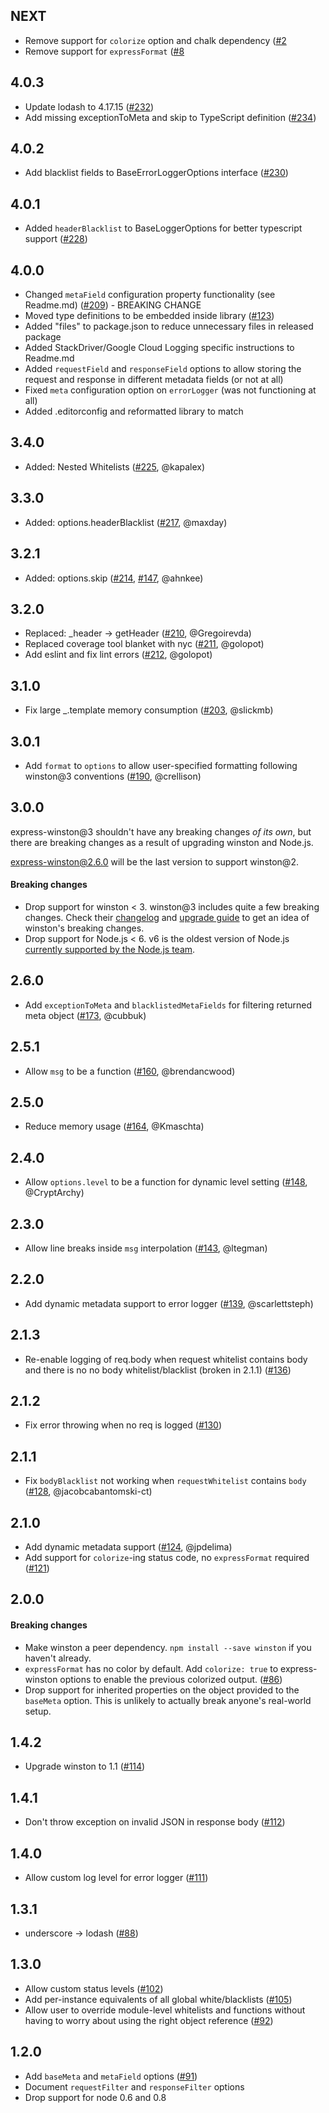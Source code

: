 ## NEXT
* Remove support for `colorize` option and chalk dependency ([#2](https://github.com/frodeaa/express-winston/issues/2)
* Remove support for `expressFormat` ([#8](https://github.com/frodeaa/express-winston/issues/8)

## 4.0.3
* Update lodash to 4.17.15 ([#232](https://github.com/bithavoc/express-winston/pull/232))
* Add missing exceptionToMeta and skip to TypeScript definition ([#234](https://github.com/bithavoc/express-winston/pull/234))

## 4.0.2
* Add blacklist fields to BaseErrorLoggerOptions interface ([#230](https://github.com/bithavoc/express-winston/pull/230))

## 4.0.1
* Added `headerBlacklist` to BaseLoggerOptions for better typescript support ([#228](https://github.com/bithavoc/express-winston/pull/228))

## 4.0.0
* Changed `metaField` configuration property functionality (see Readme.md) ([#209](https://github.com/bithavoc/express-winston/issues/209)) - BREAKING CHANGE
* Moved type definitions to be embedded inside library ([#123](https://github.com/bithavoc/express-winston/issues/123))
* Added "files" to package.json to reduce unnecessary files in released package
* Added StackDriver/Google Cloud Logging specific instructions to Readme.md
* Added `requestField` and `responseField` options to allow storing the request and response in different metadata fields (or not at all) 
* Fixed `meta` configuration option on `errorLogger` (was not functioning at all)
* Added .editorconfig and reformatted library to match

## 3.4.0
* Added: Nested Whitelists ([#225](https://github.com/bithavoc/express-winston/pull/225), @kapalex)

## 3.3.0
* Added: options.headerBlacklist ([#217](https://github.com/bithavoc/express-winston/pull/217), @maxday)

## 3.2.1
* Added: options.skip ([#214](https://github.com/bithavoc/express-winston/pull/214), [#147](https://github.com/bithavoc/express-winston/pull/147), @ahnkee)

## 3.2.0
* Replaced: _header -> getHeader ([#210](https://github.com/bithavoc/express-winston/pull/210), @Gregoirevda)
* Replaced coverage tool blanket with nyc ([#211](https://github.com/bithavoc/express-winston/pull/211), @golopot)
* Add eslint and fix lint errors ([#212](https://github.com/bithavoc/express-winston/pull/212), @golopot)

## 3.1.0
* Fix large _.template memory consumption ([#203](https://github.com/bithavoc/express-winston/pull/203), @slickmb)

## 3.0.1
* Add `format` to `options` to allow user-specified formatting following winston@3 conventions ([#190](https://github.com/bithavoc/express-winston/pull/190), @crellison)

## 3.0.0
express-winston@3 shouldn't have any breaking changes _of its own_, but there are breaking changes as a result of upgrading winston and Node.js.

express-winston@2.6.0 will be the last version to support winston@2.

#### Breaking changes
* Drop support for winston < 3. winston@3 includes quite a few breaking changes. Check their [changelog](https://github.com/winstonjs/winston/blob/master/CHANGELOG.md) and [upgrade guide](https://github.com/winstonjs/winston/blob/master/UPGRADE-3.0.md) to get an idea of winston's breaking changes.
* Drop support for Node.js < 6. v6 is the oldest version of Node.js [currently supported by the Node.js team](https://github.com/nodejs/Release).

## 2.6.0
* Add `exceptionToMeta` and `blacklistedMetaFields` for filtering returned meta
  object ([#173](https://github.com/bithavoc/express-winston/pull/173), @cubbuk)

## 2.5.1
* Allow `msg` to be a function ([#160](https://github.com/bithavoc/express-winston/pull/160), @brendancwood)

## 2.5.0
* Reduce memory usage ([#164](https://github.com/bithavoc/express-winston/pull/164), @Kmaschta)

## 2.4.0
* Allow `options.level` to be a function for dynamic level setting ([#148](https://github.com/bithavoc/express-winston/pull/148), @CryptArchy)

## 2.3.0
* Allow line breaks inside `msg` interpolation ([#143](https://github.com/bithavoc/express-winston/pull/143), @ltegman)

## 2.2.0
* Add dynamic metadata support to error logger ([#139](https://github.com/bithavoc/express-winston/issues/139), @scarlettsteph)

## 2.1.3
* Re-enable logging of req.body when request whitelist contains body and there is no no body whitelist/blacklist (broken in 2.1.1) ([#136](https://github.com/bithavoc/express-winston/issues/136))

## 2.1.2
* Fix error throwing when no req is logged ([#130](https://github.com/bithavoc/express-winston/issues/130))

## 2.1.1
* Fix `bodyBlacklist` not working when `requestWhitelist` contains `body` ([#128](https://github.com/bithavoc/express-winston/issues/128), @jacobcabantomski-ct)

## 2.1.0
* Add dynamic metadata support ([#124](https://github.com/bithavoc/express-winston/issues/124), @jpdelima)
* Add support for `colorize`-ing status code, no `expressFormat` required ([#121](https://github.com/bithavoc/express-winston/issues/121))

## 2.0.0
#### Breaking changes
* Make winston a peer dependency. `npm install --save winston` if you haven't already.
* `expressFormat` has no color by default. Add `colorize: true` to express-winston
  options to enable the previous colorized output. ([#86](https://github.com/bithavoc/express-winston/issues/86))
* Drop support for inherited properties on the object provided to the `baseMeta` option. This is unlikely to actually break anyone's real-world setup.

## 1.4.2
* Upgrade winston to 1.1 ([#114](https://github.com/bithavoc/express-winston/issues/114))

## 1.4.1
* Don't throw exception on invalid JSON in response body ([#112](https://github.com/bithavoc/express-winston/issues/112))

## 1.4.0
* Allow custom log level for error logger ([#111](https://github.com/bithavoc/express-winston/pull/111))

## 1.3.1
* underscore -> lodash ([#88](https://github.com/bithavoc/express-winston/issues/88))

## 1.3.0
* Allow custom status levels ([#102](https://github.com/bithavoc/express-winston/pull/102))
* Add per-instance equivalents of all global white/blacklists ([#105](https://github.com/bithavoc/express-winston/pull/105))
* Allow user to override module-level whitelists and functions without having to worry about using the right object reference ([#92](https://github.com/bithavoc/express-winston/issues/92))

## 1.2.0
* Add `baseMeta` and `metaField` options ([#91](https://github.com/bithavoc/express-winston/pull/91))
* Document `requestFilter` and `responseFilter` options
* Drop support for node 0.6 and 0.8
